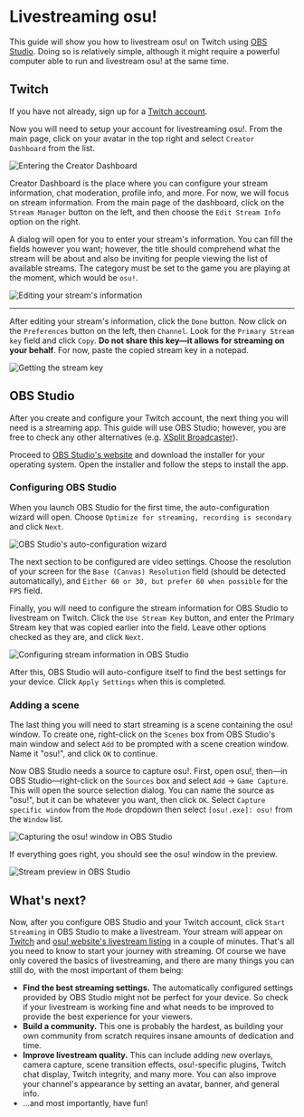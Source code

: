 # Livestreaming osu!

This guide will show you how to livestream osu! on Twitch using [OBS Studio](https://obsproject.com/ "Open Broadcaster Software"). Doing so is relatively simple, although it might require a powerful computer able to run and livestream osu! at the same time.

## Twitch

If you have not already, sign up for a [Twitch account](https://www.twitch.tv/signup "Twitch").

Now you will need to setup your account for livestreaming osu!. From the main page, click on your avatar in the top right and select `Creator Dashboard` from the list.

![](img/dashboard.png "Entering the Creator Dashboard")

Creator Dashboard is the place where you can configure your stream information, chat moderation, profile info, and more. For now, we will focus on stream information. From the main page of the dashboard, click on the `Stream Manager` button on the left, and then choose the `Edit Stream Info` option on the right.

A dialog will open for you to enter your stream's information. You can fill the fields however you want; however, the title should comprehend what the stream will be about and also be inviting for people viewing the list of available streams. The category must be set to the game you are playing at the moment, which would be `osu!`.

![](img/stream-info.png "Editing your stream's information")

---

After editing your stream's information, click the `Done` button. Now click on the `Preferences` button on the left, then `Channel`. Look for the `Primary Stream key` field and click `Copy`. **Do not share this key—it allows for streaming on your behalf**. For now, paste the copied stream key in a notepad.

![](img/stream-key.png "Getting the stream key")

## OBS Studio

After you create and configure your Twitch account, the next thing you will need is a streaming app. This guide will use OBS Studio; however, you are free to check any other alternatives (e.g. [XSplit Broadcaster](https://www.xsplit.com/broadcaster "XSplit Broadcaster")).

Proceed to [OBS Studio's website](https://obsproject.com/ "Open Broadcaster Software") and download the installer for your operating system. Open the installer and follow the steps to install the app.

### Configuring OBS Studio

When you launch OBS Studio for the first time, the auto-configuration wizard will open. Choose `Optimize for streaming, recording is secondary` and click `Next`.

![](img/configuration-wizard.png "OBS Studio's auto-configuration wizard")

The next section to be configured are video settings. Choose the resolution of your screen for the `Base (Canvas) Resolution` field (should be detected automatically), and `Either 60 or 30, but prefer 60 when possible` for the `FPS` field.

Finally, you will need to configure the stream information for OBS Studio to livestream on Twitch. Click the `Use Stream Key` button, and enter the Primary Stream key that was copied earlier into the field. Leave other options checked as they are, and click `Next`.

![](img/adding-stream-key.png "Configuring stream information in OBS Studio")

After this, OBS Studio will auto-configure itself to find the best settings for your device. Click `Apply Settings` when this is completed.

### Adding a scene

The last thing you will need to start streaming is a scene containing the osu! window. To create one, right-click on the `Scenes` box from OBS Studio's main window and select `Add` to be prompted with a scene creation window. Name it "osu!", and click `OK` to continue.

Now OBS Studio needs a source to capture osu!. First, open osu!, then—in OBS Studio—right-click on the `Sources` box and select `Add` -> `Game Capture`. This will open the source selection dialog. You can name the source as "osu!", but it can be whatever you want, then click `OK`. Select `Capture specific window` from the `Mode` dropdown then select `[osu!.exe]: osu!` from the `Window` list.

![](img/game-capture.png "Capturing the osu! window in OBS Studio")

If everything goes right, you should see the osu! window in the preview.

![](img/successful-capture.png "Stream preview in OBS Studio")

## What's next?

Now, after you configure OBS Studio and your Twitch account, click `Start Streaming` in OBS Studio to make a livestream. Your stream will appear on [Twitch](https://www.twitch.tv/directory/game/osu! "Twitch") and [osu! website's livestream listing](https://osu.ppy.sh/community/livestreams) in a couple of minutes. That's all you need to know to start your journey with streaming. Of course we have only covered the basics of livestreaming, and there are many things you can still do, with the most important of them being:

- **Find the best streaming settings.** The automatically configured settings provided by OBS Studio might not be perfect for your device. So check if your livestream is working fine and what needs to be improved to provide the best experience for your viewers.
- **Build a community.** This one is probably the hardest, as building your own community from scratch requires insane amounts of dedication and time.
- **Improve livestream quality.** This can include adding new overlays, camera capture, scene transition effects, osu!-specific plugins, Twitch chat display, Twitch integrity, and many more. You can also improve your channel's appearance by setting an avatar, banner, and general info.
- ...and most importantly, have fun!
